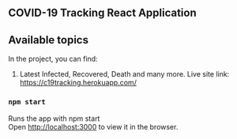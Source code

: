 ## COVID-19 Tracking React Application

## Available topics

In the project, you can find:
1. Latest Infected, Recovered, Death and many more. 
Live site link: https://c19tracking.herokuapp.com/
  

### `npm start`

Runs the app with npm start<br />
Open [http://localhost:3000](http://localhost:3000) to view it in the browser.



